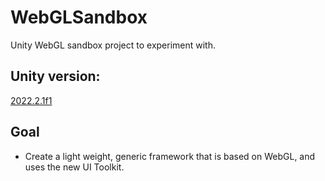 # WebGLSandbox
Unity WebGL sandbox project to experiment with.

## Unity version:
[2022.2.1f1](./ProjectSettings/ProjectVersion.txt)

## Goal
- Create a light weight, generic framework that is based on WebGL, and uses the new UI Toolkit.
